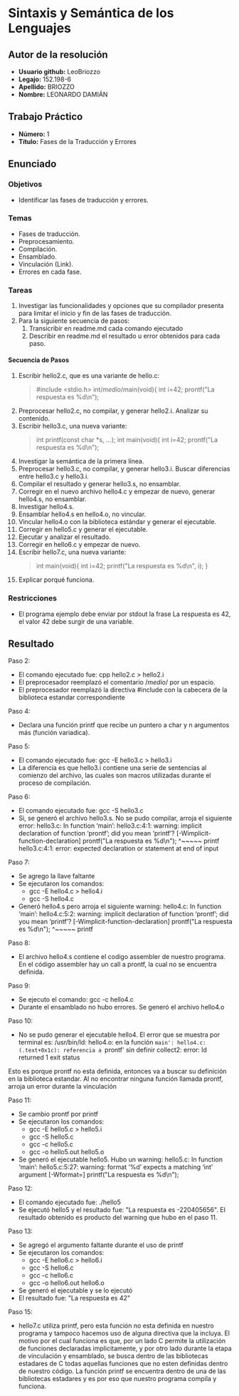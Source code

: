 # Sintaxis y Semántica de los Lenguajes

## Autor de la resolución

- **Usuario github:** LeoBriozzo
- **Legajo:** 152.198-6
- **Apellido:** BRIOZZO
- **Nombre:** LEONARDO DAMIÁN


## Trabajo Práctico

- **Número:** 1
- **Título:** Fases de la Traducción y Errores


## Enunciado

### Objetivos
- Identificar las fases de traducción y errores.

### Temas
- Fases de traducción.
- Preprocesamiento.
- Compilación.
- Ensamblado.
- Vinculación (Link).
- Errores en cada fase.

### Tareas
1. Investigar las funcionalidades y opciones que su compilador presenta para limitar el inicio y fin de las fases de traducción.
2. Para la siguiente secuencia de pasos:
	1. Transicribir en readme.md cada comando ejecutado
	2. Describir en readme.md el resultado u error obtenidos para cada paso.

#### Secuencia de Pasos
1. Escribir hello2.c, que es una variante de hello.c:
    > #include <stdio.h>
    > int/*medio*/main(void){
    > int i=42;
    > prontf("La respuesta es %d\n");
2. Preprocesar hello2.c, no compilar, y generar hello2.i. Analizar su contenido.
3. Escribir hello3.c, una nueva variante:
    > int printf(const char *s, ...);
    > int main(void){
    > int i=42;
    > prontf("La respuesta es %d\n");
4. Investigar la semántica de la primera línea.
5. Preprocesar hello3.c, no compilar, y generar hello3.i. Buscar diferencias entre hello3.c y hello3.i.
6. Compilar el resultado y generar hello3.s, no ensamblar.
7. Corregir en el nuevo archivo hello4.c y empezar de nuevo, generar hello4.s, no ensamblar.
8. Investigar hello4.s.
9. Ensamblar hello4.s en hello4.o, no vincular.
10. Vincular hello4.o con la biblioteca estándar y generar el ejecutable.
11. Corregir en hello5.c y generar el ejecutable.
12. Ejecutar y analizar el resultado.
13. Corregir en hello6.c y empezar de nuevo.
14. Escribir hello7.c, una nueva variante:
    > int main(void){
    > int i=42;
    > printf("La respuesta es %d\n", i);
    > }
15. Explicar porqué funciona.

### Restricciones
- El programa ejemplo debe enviar por stdout la frase La respuesta es 42, el valor 42 debe surgir de una variable.


## Resultado
Paso 2: 
- El comando ejecutado fue: cpp hello2.c > hello2.i
- El preprocesador reemplazó el comentario /*medio*/ por un espacio.
- El preprocesador reemplazó la directiva #include con la cabecera de la biblioteca estandar correspondiente

Paso 4: 
- Declara una función printf que recibe un puntero a char y n argumentos más (función variadica).

Paso 5:
- El comando ejecutado fue: gcc -E hello3.c > hello3.i
- La diferencia es que hello3.i contiene una serie de sentencias al comienzo del archivo, las cuales son macros utilizadas durante el proceso de compilación.

Paso 6:
- El comando ejecutado fue: gcc -S hello3.c
- Si, se generó el archivo hello3.s. No se pudo compilar, arroja el siguiente error:
hello3.c: In function ‘main’:
hello3.c:4:1: warning: implicit declaration of function ‘prontf’; did you mean ‘printf’? [-Wimplicit-function-declaration]
 prontf("La respuesta es %d\n");
 ^~~~~~
 printf
hello3.c:4:1: error: expected declaration or statement at end of input

Paso 7: 
- Se agrego la llave faltante
- Se ejecutaron los comandos: 
    - gcc -E hello4.c > hello4.i
    - gcc -S hello4.c
- Generó hello4.s pero arroja el siguiente warning:
hello4.c: In function ‘main’:
hello4.c:5:2: warning: implicit declaration of function ‘prontf’; did you mean ‘printf’? [-Wimplicit-function-declaration]
  prontf("La respuesta es %d\n");
  ^~~~~~
  printf

Paso 8:
- El archivo hello4.s contiene el codigo assembler de nuestro programa. En el código assembler hay un call a prontf, la cual no se encuentra definida.

Paso 9: 
- Se ejecuto el comando: gcc -c hello4.c
- Durante el ensamblado no hubo errores. Se generó el archivo hello4.o

Paso 10:
- No se pudo generar el ejecutable hello4. El error que se muestra por terminal es:
/usr/bin/ld: hello4.o: en la función `main':
hello4.c:(.text+0x1c): referencia a `prontf' sin definir
collect2: error: ld returned 1 exit status

Esto es porque prontf no esta definida, entonces va a buscar su definición en la biblioteca estandar. Al no encontrar ninguna función llamada prontf, arroja un error durante la vinculación

Paso 11:
- Se cambio prontf por printf
- Se ejecutaron los comandos:
    - gcc -E hello5.c > hello5.i
    - gcc -S hello5.c
    - gcc -c hello5.c
    - gcc -o hello5.out hello5.o
- Se generó el ejecutable hello5. Hubo un warning:
hello5.c: In function ‘main’:
hello5.c:5:27: warning: format ‘%d’ expects a matching ‘int’ argument [-Wformat=]
  printf("La respuesta es %d\n");

Paso 12:
- El comando ejecutado fue: ./hello5
- Se ejecutó hello5 y el resultado fue: "La respuesta es -220405656". El resultado obtenido es producto del warning que hubo en el paso 11. 

Paso 13:
- Se agregó el argumento faltante durante el uso de printf
- Se ejecutaron los comandos:
    - gcc -E hello6.c > hello6.i
    - gcc -S hello6.c
    - gcc -c hello6.c
    - gcc -o hello6.out hello6.o
- Se generó el ejecutable y se lo ejecutó
- El resultado fue: "La respuesta es 42"

Paso 15:
- hello7.c utiliza printf, pero esta función no esta definida en nuestro programa y tampoco hacemos uso de alguna directiva que la incluya. El motivo por el cual funciona es que, por un lado C permite la utilización de funciones declaradas implicitamente, y por otro lado durante la etapa de vinculación y ensamblado, se busca dentro de las bibliotecas estadares de C todas aquellas funciones que no esten definidas dentro de nuestro código. La función printf se encuentra dentro de una de las bibliotecas estadares y es por eso que nuestro programa compila y funciona.

